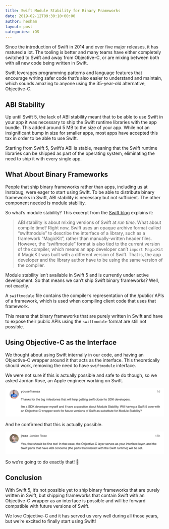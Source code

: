 ```yaml
---
title: Swift Module Stability for Binary Frameworks
date: 2019-02-12T09:30:10+00:00
author: hesham
layout: post
categories: iOS
---
```


Since the introduction of Swift in 2014 and over five major releases, it has matured a lot. The tooling is better and many teams have either completely switched to Swift and away from Objective-C, or are mixing between both with all new code being written in Swift.

Swift leverages programming patterns and language features that encourage writing safer code that’s also easier to understand and maintain, which sounds amazing to anyone using the 35-year-old alternative, Objective-C.

## ABI Stability
Up until Swift 5, the lack of ABI stability meant that to be able to use Swift in your app it was necessary to ship the Swift runtime libraries with the app bundle. This added around 5 MB to the size of your app. While not an insignificant bump in size for smaller apps, most apps have accepted this tax in order to be able to use Swift.

Starting from Swift 5, Swift’s ABI is stable, meaning that the Swift runtime libraries can be shipped as part of the operating system, eliminating the need to ship it with every single app.

## What About Binary Frameworks
People that ship binary frameworks rather than apps, including us at Instabug, were eager to start using Swift. To be able to distribute binary frameworks in Swift, ABI stability is necessary but not sufficient. The other component needed is module stability.

So what’s module stability? This excerpt from the [Swift blog](https://swift.org/blog/abi-stability-and-more/) explains it:

> ABI stability is about mixing versions of Swift at _run time_. What about compile time? Right now, Swift uses an opaque archive format called “swiftmodule” to describe the interface of a library, such as a framework “MagicKit”, rather than manually-written header files. However, the “swiftmodule” format is also tied to the current version of the compiler, which means an app developer can’t `import MagicKit` if MagicKit was built with a different version of Swift. That is, the app developer and the library author have to be using the same version of the compiler.

Module stability isn’t available in Swift 5 and is currently under active development. So that means we can’t ship Swift binary frameworks? Well, not exactly.

A `swiftmodule` file contains the compiler’s representation of the /public/ APIs of a framework, which is used when compiling client code that uses that framework.

This means that binary frameworks that are purely written in Swift and have to expose their public APIs using the `swiftmodule` format are still not possible. 

## Using Objective-C as the Interface
We thought about using Swift internally in our code, and having an Objective-C wrapper around it that acts as the interface. This theoretically should work, removing the need to have `swiftmodule` interface.

We were not sure if this is actually possible and safe to do though, so we asked Jordan Rose, an Apple engineer working on Swift.

![question-to-jrose](/images/ct0yVGXrg4Yv7Jxos7Ck.png)

And he confirmed that this is actually possible.

![answer-from-jrose](/images/dNdgCtgkbBXmmeWx2bI9.png)

So we’re going to do exactly that! 🎉

## Conclusion
With Swift 5, it’s not possible yet to ship binary frameworks that are purely written in Swift, but shipping frameworks that contain Swift with an Objective-C wrapper as an interface is possible and will be forward compatible with future versions of Swift.

We love Objective-C and it has served us very well during all those years, but we’re excited to finally start using Swift!
